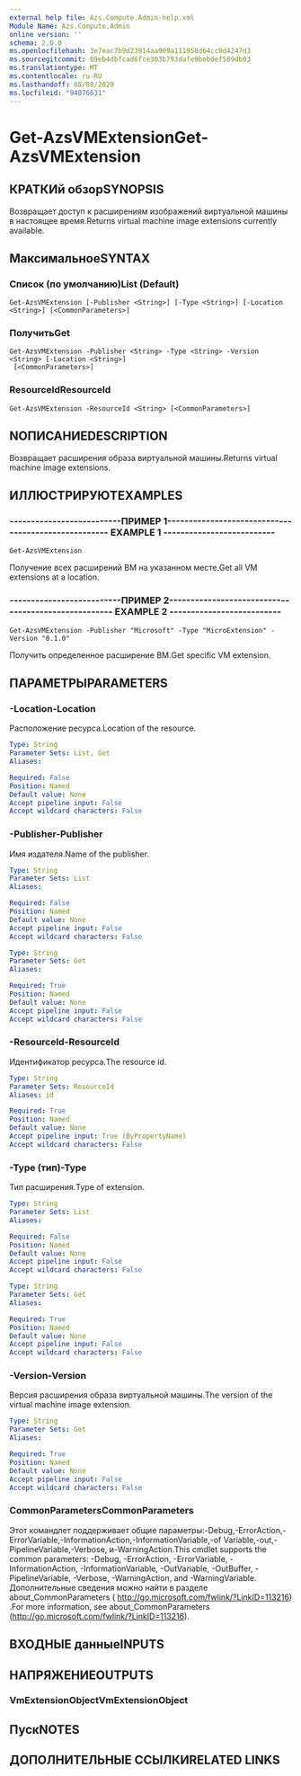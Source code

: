```yaml
---
external help file: Azs.Compute.Admin-help.xml
Module Name: Azs.Compute.Admin
online version: ''
schema: 2.0.0
ms.openlocfilehash: 3e7eac7b9d23914aa909a111958d64cc9d4247d3
ms.sourcegitcommit: 09eb4dbfcad6fce303b793dafe9bebdef589db03
ms.translationtype: MT
ms.contentlocale: ru-RU
ms.lasthandoff: 08/08/2020
ms.locfileid: "94076631"
---
```

# <span data-ttu-id="b8f51-101">Get-AzsVMExtension</span><span class="sxs-lookup"><span data-stu-id="b8f51-101">Get-AzsVMExtension</span></span>

## <span data-ttu-id="b8f51-102">КРАТКИй обзор</span><span class="sxs-lookup"><span data-stu-id="b8f51-102">SYNOPSIS</span></span>
<span data-ttu-id="b8f51-103">Возвращает доступ к расширениям изображений виртуальной машины в настоящее время.</span><span class="sxs-lookup"><span data-stu-id="b8f51-103">Returns virtual machine image extensions currently available.</span></span>

## <span data-ttu-id="b8f51-104">Максимальное</span><span class="sxs-lookup"><span data-stu-id="b8f51-104">SYNTAX</span></span>

### <span data-ttu-id="b8f51-105">Список (по умолчанию)</span><span class="sxs-lookup"><span data-stu-id="b8f51-105">List (Default)</span></span>
```
Get-AzsVMExtension [-Publisher <String>] [-Type <String>] [-Location <String>] [<CommonParameters>]
```

### <span data-ttu-id="b8f51-106">Получить</span><span class="sxs-lookup"><span data-stu-id="b8f51-106">Get</span></span>
```
Get-AzsVMExtension -Publisher <String> -Type <String> -Version <String> [-Location <String>]
 [<CommonParameters>]
```

### <span data-ttu-id="b8f51-107">ResourceId</span><span class="sxs-lookup"><span data-stu-id="b8f51-107">ResourceId</span></span>
```
Get-AzsVMExtension -ResourceId <String> [<CommonParameters>]
```

## <span data-ttu-id="b8f51-108">NОПИСАНИЕ</span><span class="sxs-lookup"><span data-stu-id="b8f51-108">DESCRIPTION</span></span>
<span data-ttu-id="b8f51-109">Возвращает расширения образа виртуальной машины.</span><span class="sxs-lookup"><span data-stu-id="b8f51-109">Returns virtual machine image extensions.</span></span>

## <span data-ttu-id="b8f51-110">ИЛЛЮСТРИРУЮТ</span><span class="sxs-lookup"><span data-stu-id="b8f51-110">EXAMPLES</span></span>

### <span data-ttu-id="b8f51-111">--------------------------ПРИМЕР 1--------------------------</span><span class="sxs-lookup"><span data-stu-id="b8f51-111">-------------------------- EXAMPLE 1 --------------------------</span></span>
```
Get-AzsVMExtension
```

<span data-ttu-id="b8f51-112">Получение всех расширений ВМ на указанном месте.</span><span class="sxs-lookup"><span data-stu-id="b8f51-112">Get all VM extensions at a location.</span></span>

### <span data-ttu-id="b8f51-113">--------------------------ПРИМЕР 2--------------------------</span><span class="sxs-lookup"><span data-stu-id="b8f51-113">-------------------------- EXAMPLE 2 --------------------------</span></span>
```
Get-AzsVMExtension -Publisher "Microsoft" -Type "MicroExtension" -Version "0.1.0"
```

<span data-ttu-id="b8f51-114">Получить определенное расширение ВМ.</span><span class="sxs-lookup"><span data-stu-id="b8f51-114">Get specific VM extension.</span></span>

## <span data-ttu-id="b8f51-115">ПАРАМЕТРЫ</span><span class="sxs-lookup"><span data-stu-id="b8f51-115">PARAMETERS</span></span>

### <span data-ttu-id="b8f51-116">-Location</span><span class="sxs-lookup"><span data-stu-id="b8f51-116">-Location</span></span>
<span data-ttu-id="b8f51-117">Расположение ресурса.</span><span class="sxs-lookup"><span data-stu-id="b8f51-117">Location of the resource.</span></span>

```yaml
Type: String
Parameter Sets: List, Get
Aliases: 

Required: False
Position: Named
Default value: None
Accept pipeline input: False
Accept wildcard characters: False
```

### <span data-ttu-id="b8f51-118">-Publisher</span><span class="sxs-lookup"><span data-stu-id="b8f51-118">-Publisher</span></span>
<span data-ttu-id="b8f51-119">Имя издателя.</span><span class="sxs-lookup"><span data-stu-id="b8f51-119">Name of the publisher.</span></span>

```yaml
Type: String
Parameter Sets: List
Aliases: 

Required: False
Position: Named
Default value: None
Accept pipeline input: False
Accept wildcard characters: False
```

```yaml
Type: String
Parameter Sets: Get
Aliases: 

Required: True
Position: Named
Default value: None
Accept pipeline input: False
Accept wildcard characters: False
```

### <span data-ttu-id="b8f51-120">-ResourceId</span><span class="sxs-lookup"><span data-stu-id="b8f51-120">-ResourceId</span></span>
<span data-ttu-id="b8f51-121">Идентификатор ресурса.</span><span class="sxs-lookup"><span data-stu-id="b8f51-121">The resource id.</span></span>

```yaml
Type: String
Parameter Sets: ResourceId
Aliases: id

Required: True
Position: Named
Default value: None
Accept pipeline input: True (ByPropertyName)
Accept wildcard characters: False
```

### <span data-ttu-id="b8f51-122">-Type (тип)</span><span class="sxs-lookup"><span data-stu-id="b8f51-122">-Type</span></span>
<span data-ttu-id="b8f51-123">Тип расширения.</span><span class="sxs-lookup"><span data-stu-id="b8f51-123">Type of extension.</span></span>

```yaml
Type: String
Parameter Sets: List
Aliases: 

Required: False
Position: Named
Default value: None
Accept pipeline input: False
Accept wildcard characters: False
```

```yaml
Type: String
Parameter Sets: Get
Aliases: 

Required: True
Position: Named
Default value: None
Accept pipeline input: False
Accept wildcard characters: False
```

### <span data-ttu-id="b8f51-124">-Version</span><span class="sxs-lookup"><span data-stu-id="b8f51-124">-Version</span></span>
<span data-ttu-id="b8f51-125">Версия расширения образа виртуальной машины.</span><span class="sxs-lookup"><span data-stu-id="b8f51-125">The version of the virtual machine image extension.</span></span>

```yaml
Type: String
Parameter Sets: Get
Aliases: 

Required: True
Position: Named
Default value: None
Accept pipeline input: False
Accept wildcard characters: False
```

### <span data-ttu-id="b8f51-126">CommonParameters</span><span class="sxs-lookup"><span data-stu-id="b8f51-126">CommonParameters</span></span>
<span data-ttu-id="b8f51-127">Этот командлет поддерживает общие параметры:-Debug,-ErrorAction,-ErrorVariable,-InformationAction,-InformationVariable,-of Variable,-out,-PipelineVariable,-Verbose, и-WarningAction.</span><span class="sxs-lookup"><span data-stu-id="b8f51-127">This cmdlet supports the common parameters: -Debug, -ErrorAction, -ErrorVariable, -InformationAction, -InformationVariable, -OutVariable, -OutBuffer, -PipelineVariable, -Verbose, -WarningAction, and -WarningVariable.</span></span> <span data-ttu-id="b8f51-128">Дополнительные сведения можно найти в разделе about_CommonParameters ( http://go.microsoft.com/fwlink/?LinkID=113216) .</span><span class="sxs-lookup"><span data-stu-id="b8f51-128">For more information, see about_CommonParameters (http://go.microsoft.com/fwlink/?LinkID=113216).</span></span>

## <span data-ttu-id="b8f51-129">ВХОДНЫЕ данные</span><span class="sxs-lookup"><span data-stu-id="b8f51-129">INPUTS</span></span>

## <span data-ttu-id="b8f51-130">НАПРЯЖЕНИЕ</span><span class="sxs-lookup"><span data-stu-id="b8f51-130">OUTPUTS</span></span>

### <span data-ttu-id="b8f51-131">VmExtensionObject</span><span class="sxs-lookup"><span data-stu-id="b8f51-131">VmExtensionObject</span></span>

## <span data-ttu-id="b8f51-132">Пуск</span><span class="sxs-lookup"><span data-stu-id="b8f51-132">NOTES</span></span>

## <span data-ttu-id="b8f51-133">ДОПОЛНИТЕЛЬНЫЕ ССЫЛКИ</span><span class="sxs-lookup"><span data-stu-id="b8f51-133">RELATED LINKS</span></span>

